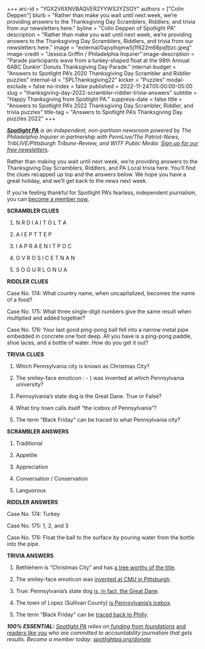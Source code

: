 +++
arc-id = "YGX2V6XNVBAQVER2YYWS3YZSOY"
authors = ["Colin Deppen"]
blurb = "Rather than make you wait until next week, we’re providing answers to the Thanksgiving Day Scramblers, Riddlers, and trivia from our newsletters here."
byline = "Colin Deppen of Spotlight PA"
description = "Rather than make you wait until next week, we’re providing answers to the Thanksgiving Day Scramblers, Riddlers, and trivia from our newsletters here."
image = "external/0ajvphqmw5j1f622m68pqfjtzc.jpeg"
image-credit = "Jessica Griffin / Philadelphia Inquirer"
image-description = "Parade participants wave from a turkey-shaped float at the 98th Annual 6ABC Dunkin' Donuts Thanksgiving Day Parade."
internal-budget = "Answers to Spotlight PA’s 2020 Thanksgiving Day Scrambler and Riddler puzzles"
internal-id = "SPLThanksgiving22"
kicker = "Puzzles"
modal-exclude = false
no-index = false
published = 2022-11-24T05:00:00-05:00
slug = "thanksgiving-day-2022-scrambler-riddler-trivia-answers"
subtitle = "Happy Thanksgiving from Spotlight PA."
suppress-date = false
title = "Answers to Spotlight PA’s 2022 Thanksgiving Day Scrambler, Riddler, and trivia puzzles"
title-tag = "Answers to Spotlight PA’s Thanksgiving Day puzzles 2022"
+++

<a href="https://www.spotlightpa.org/"><i><b>Spotlight PA</b></i></a><i> is an independent, non-partisan newsroom powered by The Philadelphia Inquirer in partnership with PennLive/The Patriot-News, TribLIVE/Pittsburgh Tribune-Review, and WITF Public Media. </i><a href="https://www.spotlightpa.org/newsletters"><i>Sign up for our free newsletters</i></a><i>.</i>

Rather than making you wait until next week, we’re providing answers to the Thanksgiving Day Scramblers, Riddlers, and PA Local trivia here. You’ll find the clues recapped up top and the answers below. We hope you have a great holiday, and we’ll get back to the news next week.

If you’re feeling thankful for Spotlight PA’s fearless, independent journalism, you can <a href="https://www.spotlightpa.org/donate">become a member now.</a>

<b>SCRAMBLER CLUES</b>

1. N R D I A I T O L T A

2. A I E P T T E P

3. I A P R A E N I T P O C

4. O V R O S I C E T N A N

5. S O G U R L O N U A

<b>RIDDLER CLUES</b>

Case No. 174: What country name, when uncapitalized, becomes the name of a food?

Case No. 175: What three single-digit numbers give the same result when multiplied and added together?

Case No. 176: Your last good ping-pong ball fell into a narrow metal pipe embedded in concrete one foot deep. All you have is a ping-pong paddle, shoe laces, and a bottle of water. How do you get it out?

<b>TRIVIA CLUES</b>

1. Which Pennsylvania city is known as Christmas City?

2. The smiley-face emoticon : - ) was invented at which Pennsylvania university?

3. Pennsylvania’s state dog is the Great Dane. True or False?

4. What tiny town calls itself “the icebox of Pennsylvania”?

5. The term “Black Friday” can be traced to what Pennsylvania city?

<b>SCRAMBLER ANSWERS</b>

1. Traditional

2. Appetite

3. Appreciation

4. Conversation / Conservation

5. Languorous

<b>RIDDLER ANSWERS</b>

Case No. 174: Turkey

Case No. 175: 1, 2, and 3

Case No. 176: Float the ball to the surface by pouring water from the bottle into the pipe.

<b>TRIVIA ANSWERS</b>

1. Bethlehem is “Christmas City” and has <a href="https://twitter.com/ssigafoos/status/1593732845989933056?s=20&t=6O7CsaORbraW-1FS-SoA1A">a tree worthy of the title</a>.

2. The smiley-face emoticon was <a href="https://www.abc27.com/history/sept-19-1982-emoticons-created-in-pennsylvania/">invented at CMU in Pittsburgh</a>.

3. True: Pennsylvania’s state dog <a href="https://www.legis.state.pa.us/WU01/LI/LI/US/PDF/1965/0/0178..PDF">is, in fact, the Great Dane</a>.

4. The town of Lopez (Sullivan County) <a href="https://www.inquirer.com/news/pennsylvania/camping-campsites-best-rickettsglen-worldsend-hiking-weather-20220819.html">is </a><a href="https://www.inquirer.com/news/pennsylvania/camping-campsites-best-rickettsglen-worldsend-hiking-weather-20220819.html">Pennsylvania</a><a href="https://www.inquirer.com/news/pennsylvania/camping-campsites-best-rickettsglen-worldsend-hiking-weather-20220819.html">’s icebox</a>.

5. The term “Black Friday” can be <a href="https://whyy.org/articles/the-marathon-known-as-black-friday-actually-has-its-roots-in-philadelphia/">traced back to Philly</a>.

<i><b>100% ESSENTIAL:</b></i><i> </i><a href="https://www.spotlightpa.org/"><i>Spotlight PA</i></a><i> relies on</i><a href="https://www.spotlightpa.org/support"><i> funding from foundations</i></a><i> </i><a href="https://www.spotlightpa.org/support">and readers like you</a><i> who are committed to accountability journalism that gets results. Become a member today: </i><a href="https://www.spotlightpa.org/donate"><i>spotlightpa.org/donate</i></a>
